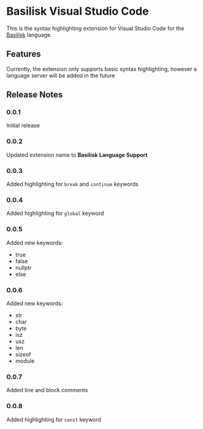 # Basilisk Visual Studio Code

This is the syntax highlighting extension for Visual Studio Code for the [Basilisk](https://github.com/viper-org/basilisk) language.

## Features

Currently, the extension only supports basic syntax highlighting, however a language server will be added in the future

## Release Notes

### 0.0.1

Initial release

### 0.0.2

Updated extension name to **Basilisk Language Support**

### 0.0.3

Added highlighting for `break` and `continue` keywords

### 0.0.4

Added highlighting for `global` keyword

### 0.0.5

Added new keywords:
* true
* false
* nullptr
* else

### 0.0.6

Added new keywords:
* str
* char
* byte
* isz
* usz
* len
* sizeof
* module

### 0.0.7

Added line and block comments

### 0.0.8

Added highlighting for `const` keyword